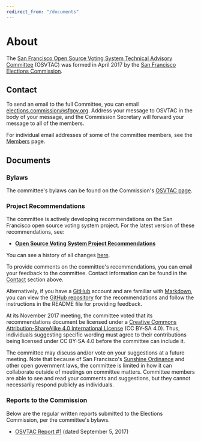 ```yaml
---
redirect_from: "/documents"
---
```


# About

The [San Francisco Open Source Voting System Technical Advisory
Committee](index) (OSVTAC) was formed in April 2017 by the [San Francisco
Elections Commission](https://sfgov.org/electionscommission).


## Contact

To send an email to the full Committee, you can email
<elections.commission@sfgov.org>. Address your message to OSVTAC in the
body of your message, and the Commission Secretary will forward your message
to all of the members.

For individual email addresses of some of the committee members, see the
[Members](members) page.


## Documents

### Bylaws

The committee's bylaws can be found on the Commission's
[OSVTAC page](https://sfgov.org/electionscommission/osvtac/).


### Project Recommendations

The committee is actively developing recommendations on the San Francisco
open source voting system project.  For the latest version of these
recommendations, see:

* [**Open Source Voting System Project Recommendations**][osvtac-recommendations]

You can see a history of all changes [here][recommendations-history].

To provide comments on the committee's recommendations, you can email your
feedback to the committee. Contact information can be found in the
[Contact](#contact) section above.

Alternatively, if you have a [GitHub][github] account and are familiar with
[Markdown], you can view the [GitHub repository][recommendations-repo] for
the recommendations and follow the instructions in the README file for
providing feedback.

At its November 2017 meeting, the committee voted that its recommendations
document be licensed under a [Creative Commons Attribution-ShareAlike 4.0
International License](http://creativecommons.org/licenses/by-sa/4.0/)
(CC BY-SA 4.0). Thus, individuals suggesting specific wording must agree
to their contributions being licensed under CC BY-SA 4.0 before the
committee can include it.

The committee may discuss and/or vote on your suggestions at a future
meeting. Note that because of San Francisco's [Sunshine Ordinance] and other
open government laws, the committee is limited in how it can collaborate
outside of meetings on committee matters. Committee members are able to see
and read your comments and suggestions, but they cannot necessarily respond
publicly as individuals.


[github]: https://github.com/
[Markdown]: https://daringfireball.net/projects/markdown/
[osvtac-recommendations]: recommendations/index
[recommendations-history]: https://github.com/OSVTAC/project-recommendations/commits/master
[recommendations-repo]: https://github.com/OSVTAC/project-recommendations
[Sunshine Ordinance]: https://www.sfcityattorney.org/good-government/sunshine/


### Reports to the Commission

Below are the regular written reports submitted to the Elections
Commission, per the committee's bylaws.

* [OSVTAC Report #1](files/reports/OSVTAC_Report_01_September_5_2017.pdf)
  (dated September 5, 2017)
